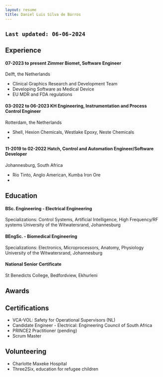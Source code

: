 ```yaml
---
layout: resume
title: Daniel Luis Silva de Barros
---
```


`Last updated: 06-06-2024`
---

## Experience
#### 07-2023 to present   Zimmer Biomet, Software Engineer
Delft, the Netherlands
- Clinical Graphics Research and Development Team
- Developing Software as Medical Device
- EU MDR and FDA regulations


#### 03-2022 to 06-2023 KH Engineering, Instrumentation and Process Control Engineer
Rotterdam, the Netherlands
- Shell, Hexion Chemicals, Westlake Epoxy, Neste Chemicals
- 

#### 11-2019 to 02-2022 Hatch, Control and Automation Engineer/Software Developer
Johannesburg, South Africa
- Rio Tinto, Anglo American, Kumba Iron Ore
- 

## Education
#### BSc. Engineering - Electrical Engineering
Specializations: Control Systems, Artificial Intelligence, High Frequency/RF systems
University of the Witwatersrand, Johannesburg
#### BEngSc. - Biomedical Engineering
Specializations: Electronics, Microprocessors, Anatomy, Physiology
University of the Witwatersrand, Johannesburg

#### National Senior Certificate
St Benedicts College, Bedfordview, Ekhurleni

## Awards

## Certifications
- VCA-VOL: Safety for Operational Supervisors (NL)
- Candidate Engineer - Electrical: Engineering Council of South Africa
- PRINCE2 Practitioner (pending)
- Scrum Master


## Volunteering
- Charlotte Maxeke Hospital
- Three2Six, education for refugee children